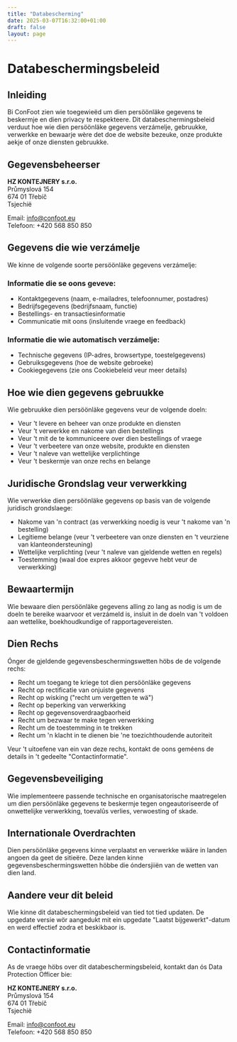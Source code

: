 ```yaml
---
title: "Databescherming"
date: 2025-03-07T16:32:00+01:00
draft: false
layout: page
---
```


# Databeschermingsbeleid

## Inleiding

Bi ConFoot zien wie toegewieëd um dien persöönläke gegevens te beskermje en dien privacy te respekteere. Dit databeschermingsbeleid verduut hoe wie dien persöönläke gegevens verzámelje, gebruukke, verwerkke en bewaarje wère det doe de website bezeuke, onze produkte aekje of onze diensten gebruukke.

## Gegevensbeheerser

**HZ KONTEJNERY s.r.o.**  
Průmyslová 154  
674 01 Třebíč  
Tsjechië

Email: info@confoot.eu  
Telefoon: +420 568 850 850

## Gegevens die wie verzámelje

We kinne de volgende soorte persöönläke gegevens verzámelje:

### Informatie die se oons geveve:
- Kontaktgegevens (naam, e-mailadres, telefoonnumer, postadres)
- Bedrijfsgegevens (bedrijfsnaam, functie)
- Bestellings- en transactiesinformatie
- Communicatie mit oons (insluitende vraege en feedback)

### Informatie die wie automatisch verzámelje:
- Technische gegevens (IP-adres, browsertype, toestelgegevens)
- Gebruiksgegevens (hoe de website gebroeke)
- Cookiegegevens (zie ons Cookiebeleid veur meer details)

## Hoe wie dien gegevens gebruukke

Wie gebruukke dien persöönläke gegevens veur de volgende doeln:

- Veur 't levere en beheer van onze produkte en diensten
- Veur 't verwerkke en nakome van dien bestellings
- Veur 't mit de te kommuniceere over dien bestellings of vraege
- Veur 't verbeetere van onze website, produkte en diensten
- Veur 't naleve van wettelijke verplichtinge
- Veur 't beskermje van onze rechs en belange

## Juridische Grondslag veur verwerkking

Wie verwerkke dien persöönläke gegevens op basis van de volgende juridisch grondslaege:

- Nakome van 'n contract (as verwerkking noedig is veur 't nakome van 'n bestelling)
- Legitieme belange (veur 't verbeetere van onze diensten en 't veurziene van klanteondersteuning)
- Wettelijke verplichting (veur 't naleve van gjeldende wetten en regels)
- Toestemming (waal doe expres akkoor gegevve hebt veur de verwerkking)

## Bewaartermijn

Wie bewaare dien persöönläke gegevens alling zo lang as nodig is um de doeln te bereike waarvoor et verzámeld is, insluit in de doeln van 't voldoen aan wettelike, boekhoudkundige of rapportagevereisten.

## Dien Rechs

Ónger de gjeldende gegevensbeschermingswetten höbs de de volgende rechs:

- Recht um toegang te kriege tot dien persöönläke gegevens
- Recht op rectificatie van onjuiste gegevens
- Recht op wisking ("recht um vergetten te wä")
- Recht op beperking van verwerkking
- Recht op gegevensoverdraagbaorheid
- Recht um bezwaar te make tegen verwerkking
- Recht um de toestemming in te trekken
- Recht um 'n klacht in te dienen bie 'ne toezichthoudende autoriteit

Veur 't uitoefene van ein van deze rechs, kontakt de oons geméens de details in 't gedeelte "Contactinformatie".

## Gegevensbeveiliging

Wie implementeere passende technische en organisatorische maatregelen um dien persöönläke gegevens te beskermje tegen ongeautoriseerde of onwettelijke verwerkking, toevalûs verlies, verwoesting of skade.

## Internationale Overdrachten

Dien persöönläke gegevens kinne verplaatst en verwerkke wääre in landen angoen da geet de sitieëre. Deze landen kinne gegevensbeschermingswetten höbbe die óndersjiiën van de wetten van dien land.

## Aandere veur dit beleid

Wie kinne dit databeschermingsbeleid van tied tot tied updaten. De upgedate versie wör aangedukt mit ein upgedate "Laatst bijgewerkt"-datum en werd effectief zodra et beskikbaor is.

## Contactinformatie

As de vraege höbs over dit databeschermingsbeleid, kontakt dan ós Data Protection Officer bie:

**HZ KONTEJNERY s.r.o.**  
Průmyslová 154  
674 01 Třebíč  
Tsjechië

Email: info@confoot.eu  
Telefoon: +420 568 850 850
